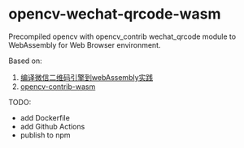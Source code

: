 # opencv-wechat-qrcode-wasm

Precompiled opencv with opencv_contrib wechat_qrcode module to WebAssembly for Web Browser environment.

Based on:

1. [编译微信二维码引擎到webAssembly实践](https://qwertyyb.github.io/2021/06/19/%E7%BC%96%E8%AF%91%E5%BE%AE%E4%BF%A1%E4%BA%8C%E7%BB%B4%E7%A0%81%E5%BC%95%E6%93%8E%E5%88%B0webAssembly%E5%AE%9E%E8%B7%B5/)
2. [opencv-contrib-wasm](https://github.com/Hpmason/opencv-contrib-wasm)


TODO:
- add Dockerfile
- add Github Actions
- publish to npm
